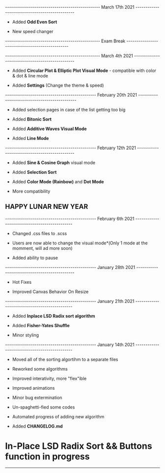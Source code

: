 ------------------------------------------------ March 17th 2021 -----------------------------------------------

- Added **Odd Even Sort**

- New speed changer

------------------------------------------------   Exam Break   ------------------------------------------------

------------------------------------------------ March 4th 2021 ------------------------------------------------

- Added **Circular Plot & Elliptic Plot Visual Mode** - compatible with color & dot & line mode

- Added **Settings** (Change the theme & speed)

---------------------------------------------- February 20th 2021 ----------------------------------------------

- Added selection pages in case of the list getting too big

- Added **Bitonic Sort**

- Added **Additive Waves Visual Mode**

- Added **Line Mode**

---------------------------------------------- February 12th 2021 ----------------------------------------------

- Added **Sine & Cosine Graph** visual mode

- Added **Selection Sort**

- Added **Color Mode (Rainbow)** and **Dot Mode**

- More compatibility

## HAPPY LUNAR NEW YEAR

---------------------------------------------- February 6th 2021 ----------------------------------------------

- Changed .css files to .scss

- Users are now able to change the visual mode\*(Only 1 mode at the momment, will ad more soon)

- Added ability to pause

---------------------------------------------- January 28th 2021 ----------------------------------------------

- Hot Fixes

- Improved Canvas Behavior On Resize

---------------------------------------------- January 21th 2021 ----------------------------------------------

- Added **Inplace LSD Radix sort algorithm**

- Added **Fisher-Yates Shuffle**

- Minor styling

---------------------------------------------- January 14th 2021 ----------------------------------------------

- Moved all of the sorting algortihm to a separate files

- Reworked some algorithms

- Improved interativity, more "flex"ible

- Improved animations

- Minor bug extermination

- Un-spaghetti-fied some codes

- Automated progress of adding new algorithm

- Added **CHANGELOG.md**

# In-Place LSD Radix Sort && Buttons function in progress

---
